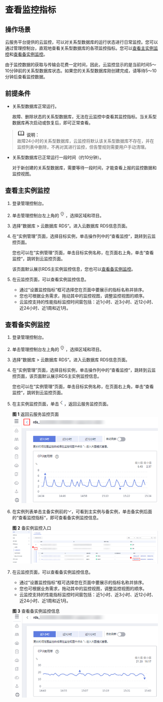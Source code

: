 # 查看监控指标<a name="rds_06_0003"></a>

## 操作场景<a name="section6512256311344"></a>

云服务平台提供的云监控，可以对关系型数据库的运行状态进行日常监控。您可以通过管理控制台，直观地查看关系型数据库的各项监控指标。您可以[查看主实例监控](#section3645894911344)和[查看备实例监控](#section1479519207209)。

由于监控数据的获取与传输会花费一定时间，因此，云监控显示的是当前时间5～10分钟前的关系型数据库状态。如果您的关系型数据库刚创建完成，请等待5～10分钟后查看监控数据。

## 前提条件<a name="section5410804111344"></a>

-   关系型数据库正常运行。

    故障、删除状态的关系型数据库，无法在云监控中查看其监控指标。当关系型数据库再次启动或恢复后，即可正常查看。


>![](public_sys-resources/icon-note.gif) **说明：**   
>故障24小时的关系型数据库，云监控将默认该关系型数据库不存在，并在监控列表中删除，不再对其进行监控，但告警规则需要用户手动清理。  

-   关系型数据库已正常运行一段时间（约10分钟）。

    对于新创建的关系型数据库，需要等待一段时间，才能查看上报的监控数据和监控视图。


## 查看主实例监控<a name="section3645894911344"></a>

1.  登录管理控制台。
2.  单击管理控制台左上角的![](figures/Region灰色图标.png)，选择区域和项目。
3.  选择“数据库  \>  云数据库 RDS“。进入云数据库 RDS信息页面。
4.  在“实例管理”页面，选择目标实例，单击操作列中的“查看监控“，跳转到云监控页面。

    您也可以在“实例管理“页面，单击目标实例名称，在页面右上角，单击“查看监控“，跳转到云监控页面。

    该页面默认展示RDS主实例监控信息，您也可以[查看备实例监控](#section1479519207209)。

5.  在云监控页面，可以查看实例监控信息。
    -   通过“设置监控指标“框可选择您在页面中要展示的指标名称并排序。
    -   您也可根据业务需求，拖动其中的监控视图，调整监控视图的顺序。
    -   云监控支持的性能指标监控时间窗包括：近1小时、近3小时、近12小时、近24小时、近1周和近1月。


## 查看备实例监控<a name="section1479519207209"></a>

1.  登录管理控制台。
2.  单击管理控制台左上角的![](figures/Region灰色图标.png)，选择区域和项目。
3.  选择“数据库  \>  云数据库 RDS“。进入云数据库 RDS信息页面。
4.  在“实例管理”页面，选择目标实例，单击操作列中的“查看监控“，跳转到云监控页面，该页面默认展示RDS主实例监控信息。

    您也可以在“实例管理“页面，单击目标实例名称，在页面右上角，单击“查看监控“，跳转到云监控页面。

5.  在主实例监控页面，单击![](figures/ces-00.png)，返回云服务监控页面。

    **图 1**  返回云服务监控页面<a name="fig5884843193311"></a>  
    ![](figures/返回云服务监控页面.png "返回云服务监控页面")

6.  在实例列表单击主备实例前的![](figures/下拉选择-18.png)，可看到主实例与备实例，单击备实例后面的“查看监控指标“，即可查看备实例监控信息。

    **图 2**  备实例监控入口<a name="fig5521615134216"></a>  
    ![](figures/备实例监控入口.png "备实例监控入口")

7.  在云监控页面，可以查看备实例监控信息。

    -   通过“设置监控指标“框可选择您在页面中要展示的指标名称并排序。
    -   您也可根据业务需求，拖动其中的监控视图，调整监控视图的顺序。
    -   云监控支持的性能指标监控时间窗包括：近1小时、近3小时、近12小时、近24小时、近1周和近1月。

    **图 3**  查看备实例监控信息<a name="fig19855141204513"></a>  
    ![](figures/查看备实例监控信息.png "查看备实例监控信息")


